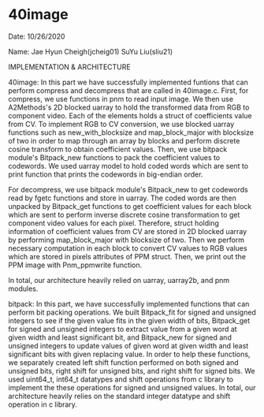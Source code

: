 # 40image

Date: 10/26/2020

Name: Jae Hyun Cheigh(jcheig01) SuYu Liu(sliu21)

IMPLEMENTATION & ARCHITECTURE

40image:
  In this part we have successfully implemented funtions that can perform
  compress and decompress that are called in 40image.c. First, for compress,
  we use functions in pnm to read input image. We then use A2Methods's 2D
  blocked uarray to hold the transformed data from RGB to component video.
  Each of the elements holds a struct of coefficients value from CV. To 
  implement RGB to CV conversion, we use blocked uarray functions such as 
  new_with_blocksize and map_block_major with blocksize of two in order to 
  map through an array by blocks and perform discrete cosine transform to 
  obtain coefficient values. Then, we use bitpack module's Bitpack_new 
  functions to pack the coefficient values to codewords. We used uarray model
  to hold coded words which are sent to print function that prints the 
  codewords in big-endian order.

  For decompress, we use bitpack module's Bitpack_new to get codewords read 
  by fgetc functions and store in uarray. The coded words are then unpacked by
  Bitpack_get functions to get coefficient values for each block which are
  sent to perform inverse discrete cosine transformation to get component 
  video values for each pixel. Therefore, struct holding information of
  coefficient values from CV are stored in 2D blocked uarray by performing
  map_block_major with blocksize of two. Then we perform necessary
  computation in each block to convert CV values to RGB values which are 
  stored in pixels attributes of PPM struct. Then, we print out the PPM 
  image with Pnm_ppmwrite function.

  In total, our architecture heavily relied on uarray, uarray2b, and
  pnm modules.

bitpack:
  In this part, we have successfully implemented functions that can perform
  bit packing operations. We built Bitpack_fit for signed and unsigned 
  integers to see if the given value fits in the given width of bits,
  Bitpack_get for signed and unsigned integers to extract value from a given
  word at given width and least significant bit, and Bitpack_new for signed
  and unsigned integers to update values of given word at given width and 
  least significant bits with given replacing value. In order to help these
  functions, we separately created left shift function performed on both 
  signed and unsigned bits, right shift for unsigned bits, and right shift
  for signed bits. We used uint64_t, int64_t datatypes and shift operations 
  from c library to implement the these operations for signed and unsigned 
  values. In total, our architecture heavily relies on the standard integer 
  datatype and shift operation in c library.
